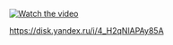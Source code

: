 [![Watch the video](https://g.foolcdn.com/image/?url=https%3A//g.foolcdn.com/editorial/images/440164/big-data.jpg&w=2000&op=resize)](https://disk.yandex.ru/i/IqvVabJjrDuRQg)

https://disk.yandex.ru/i/4_H2qNlAPAy85A
